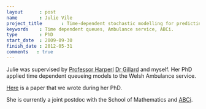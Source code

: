 ```yaml
---
layout      : post
name        : Julie Vile
project_title       : Time-dependent stochastic modelling for predicting demand and scheduling of emergency medical services
keywords    : Time dependent queues, Ambulance service, ABCi.
type        : PhD
start_date  : 2009-09-30
finish_date : 2012-05-31
comments   : true
---
```


Julie was supervised by [Professor Harperl](http://www.profpaulharper.com/) [Dr Gillard](http://www.jonathangillard.co.uk/) and myself. Her PhD applied time dependent queueing models to the Welsh Ambulance service.

[Here](http://www.palgrave-journals.com/jors/journal/v63/n11/full/jors2011160a.html) is a paper that we wrote during her PhD.

She is currently a joint postdoc with the School of Mathematics and [ABCi](http://www.wales.nhs.uk/sitesplus/866/page/69733).
